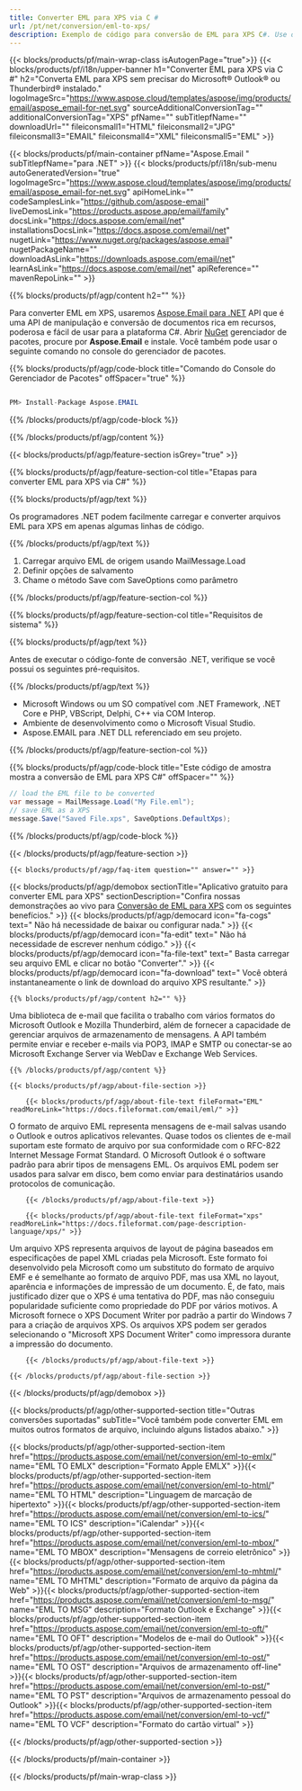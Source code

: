 ```yaml
---
title: Converter EML para XPS via C #
url: /pt/net/conversion/eml-to-xps/
description: Exemplo de código para conversão de EML para XPS C#. Use o código de exemplo da API para arquivos EML em lote para conversão XPS em VB.NET, Asp.NET ou qualquer aplicativo baseado em .NET.
---
```


{{< blocks/products/pf/main-wrap-class isAutogenPage="true">}}
{{< blocks/products/pf/i18n/upper-banner h1="Converter EML para XPS via C #" h2="Converta EML para XPS sem precisar do Microsoft® Outlook® ou Thunderbird® instalado." logoImageSrc="https://www.aspose.cloud/templates/aspose/img/products/email/aspose_email-for-net.svg" sourceAdditionalConversionTag="" additionalConversionTag="XPS" pfName="" subTitlepfName="" downloadUrl="" fileiconsmall1="HTML" fileiconsmall2="JPG" fileiconsmall3="EMAIL" fileiconsmall4="XML" fileiconsmall5="EML" >}}

{{< blocks/products/pf/main-container pfName="Aspose.Email " subTitlepfName="para .NET" >}}
{{< blocks/products/pf/i18n/sub-menu autoGeneratedVersion="true" logoImageSrc="https://www.aspose.cloud/templates/aspose/img/products/email/aspose_email-for-net.svg" apiHomeLink="" codeSamplesLink="https://github.com/aspose-email" liveDemosLink="https://products.aspose.app/email/family" docsLink="https://docs.aspose.com/email/net" installationsDocsLink="https://docs.aspose.com/email/net" nugetLink="https://www.nuget.org/packages/aspose.email" nugetPackageName="" downloadAsLink="https://downloads.aspose.com/email/net" learnAsLink="https://docs.aspose.com/email/net" apiReference="" mavenRepoLink="" >}}

{{% blocks/products/pf/agp/content h2="" %}}

Para converter EML em XPS, usaremos <a href="https://products.aspose.com/email/net/">Aspose.Email para .NET</a> API que é uma API de manipulação e conversão de documentos rica em recursos, poderosa e fácil de usar para a plataforma C#. Abrir <a href="https://www.nuget.org/packages/aspose.email">NuGet</a> gerenciador de pacotes, procure por <b>Aspose.Email</b> e instale. Você também pode usar o seguinte comando no console do gerenciador de pacotes.

{{% blocks/products/pf/agp/code-block title="Comando do Console do Gerenciador de Pacotes" offSpacer="true" %}}

```cs

PM> Install-Package Aspose.EMAIL

```

{{% /blocks/products/pf/agp/code-block %}}

{{% /blocks/products/pf/agp/content %}}

{{< blocks/products/pf/agp/feature-section isGrey="true" >}}

{{% blocks/products/pf/agp/feature-section-col title="Etapas para converter EML para XPS via C#" %}}

{{% blocks/products/pf/agp/text %}}

 Os programadores .NET podem facilmente carregar e converter arquivos EML para XPS em apenas algumas linhas de código.

{{% /blocks/products/pf/agp/text %}}

1. Carregar arquivo EML de origem usando MailMessage.Load
1. Definir opções de salvamento
1. Chame o método Save com SaveOptions como parâmetro

{{% /blocks/products/pf/agp/feature-section-col %}}

{{% blocks/products/pf/agp/feature-section-col title="Requisitos de sistema" %}}

{{% blocks/products/pf/agp/text %}}

 Antes de executar o código-fonte de conversão .NET, verifique se você possui os seguintes pré-requisitos.

{{% /blocks/products/pf/agp/text %}}

-  Microsoft Windows ou um SO compatível com .NET Framework, .NET Core e PHP, VBScript, Delphi, C++ via COM Interop.
-  Ambiente de desenvolvimento como o Microsoft Visual Studio.
-  Aspose.EMAIL para .NET DLL referenciado em seu projeto.

{{% /blocks/products/pf/agp/feature-section-col %}}

{{% blocks/products/pf/agp/code-block title="Este código de amostra mostra a conversão de EML para XPS C#" offSpacer="" %}}

```cs
// load the EML file to be converted
var message = MailMessage.Load("My File.eml");
// save EML as a XPS
message.Save("Saved File.xps", SaveOptions.DefaultXps);

```

{{% /blocks/products/pf/agp/code-block %}}

{{< /blocks/products/pf/agp/feature-section >}}

    {{< blocks/products/pf/agp/faq-item question="" answer="" >}}


<!-- aboutfile Starts -->

{{< blocks/products/pf/agp/demobox sectionTitle="Aplicativo gratuito para converter EML para XPS" sectionDescription="Confira nossas demonstrações ao vivo para [Conversão de EML para XPS](https://products.aspose.app/email/conversion/eml-to-xps) com os seguintes benefícios." >}}
        {{< blocks/products/pf/agp/democard icon="fa-cogs" text=" Não há necessidade de baixar ou configurar nada." >}}
        {{< blocks/products/pf/agp/democard icon="fa-edit" text=" Não há necessidade de escrever nenhum código." >}}
        {{< blocks/products/pf/agp/democard icon="fa-file-text" text=" Basta carregar seu arquivo EML e clicar no botão \"Converter\"." >}}
        {{< blocks/products/pf/agp/democard icon="fa-download" text=" Você obterá instantaneamente o link de download do arquivo XPS resultante." >}}

    {{% blocks/products/pf/agp/content h2="" %}}

Uma biblioteca de e-mail que facilita o trabalho com vários formatos do Microsoft Outlook e Mozilla Thunderbird, além de fornecer a capacidade de gerenciar arquivos de armazenamento de mensagens. A API também permite enviar e receber e-mails via POP3, IMAP e SMTP ou conectar-se ao Microsoft Exchange Server via WebDav e Exchange Web Services.



    {{% /blocks/products/pf/agp/content %}}

    {{< blocks/products/pf/agp/about-file-section >}}

        {{< blocks/products/pf/agp/about-file-text fileFormat="EML" readMoreLink="https://docs.fileformat.com/email/eml/" >}}
O formato de arquivo EML representa mensagens de e-mail salvas usando o Outlook e outros aplicativos relevantes. Quase todos os clientes de e-mail suportam este formato de arquivo por sua conformidade com o RFC-822 Internet Message Format Standard. O Microsoft Outlook é o software padrão para abrir tipos de mensagens EML. Os arquivos EML podem ser usados para salvar em disco, bem como enviar para destinatários usando protocolos de comunicação.

        {{< /blocks/products/pf/agp/about-file-text >}}

        {{< blocks/products/pf/agp/about-file-text fileFormat="xps" readMoreLink="https://docs.fileformat.com/page-description-language/xps/" >}}
Um arquivo XPS representa arquivos de layout de página baseados em especificações de papel XML criadas pela Microsoft. Este formato foi desenvolvido pela Microsoft como um substituto do formato de arquivo EMF e é semelhante ao formato de arquivo PDF, mas usa XML no layout, aparência e informações de impressão de um documento. É, de fato, mais justificado dizer que o XPS é uma tentativa do PDF, mas não conseguiu popularidade suficiente como propriedade do PDF por vários motivos. A Microsoft fornece o XPS Document Writer por padrão a partir do Windows 7 para a criação de arquivos XPS. Os arquivos XPS podem ser gerados selecionando o "Microsoft XPS Document Writer" como impressora durante a impressão do documento.

        {{< /blocks/products/pf/agp/about-file-text >}}

    {{< /blocks/products/pf/agp/about-file-section >}}

{{< /blocks/products/pf/agp/demobox >}}

<!-- aboutfile Ends -->

{{< blocks/products/pf/agp/other-supported-section title="Outras conversões suportadas" subTitle="Você também pode converter EML em muitos outros formatos de arquivo, incluindo alguns listados abaixo." >}}

{{< blocks/products/pf/agp/other-supported-section-item href="https://products.aspose.com/email/net/conversion/eml-to-emlx/" name="EML TO EMLX" description="Formato Apple EMLX" >}}{{< blocks/products/pf/agp/other-supported-section-item href="https://products.aspose.com/email/net/conversion/eml-to-html/" name="EML TO HTML" description="Linguagem de marcação de hipertexto" >}}{{< blocks/products/pf/agp/other-supported-section-item href="https://products.aspose.com/email/net/conversion/eml-to-ics/" name="EML TO ICS" description="iCalendar" >}}{{< blocks/products/pf/agp/other-supported-section-item href="https://products.aspose.com/email/net/conversion/eml-to-mbox/" name="EML TO MBOX" description="Mensagens de correio eletrônico" >}}{{< blocks/products/pf/agp/other-supported-section-item href="https://products.aspose.com/email/net/conversion/eml-to-mhtml/" name="EML TO MHTML" description="Formato de arquivo da página da Web" >}}{{< blocks/products/pf/agp/other-supported-section-item href="https://products.aspose.com/email/net/conversion/eml-to-msg/" name="EML TO MSG" description="Formato Outlook e Exchange" >}}{{< blocks/products/pf/agp/other-supported-section-item href="https://products.aspose.com/email/net/conversion/eml-to-oft/" name="EML TO OFT" description="Modelos de e-mail do Outlook" >}}{{< blocks/products/pf/agp/other-supported-section-item href="https://products.aspose.com/email/net/conversion/eml-to-ost/" name="EML TO OST" description="Arquivos de armazenamento off-line" >}}{{< blocks/products/pf/agp/other-supported-section-item href="https://products.aspose.com/email/net/conversion/eml-to-pst/" name="EML TO PST" description="Arquivos de armazenamento pessoal do Outlook" >}}{{< blocks/products/pf/agp/other-supported-section-item href="https://products.aspose.com/email/net/conversion/eml-to-vcf/" name="EML TO VCF" description="Formato do cartão virtual" >}}

{{< /blocks/products/pf/agp/other-supported-section >}}

{{< /blocks/products/pf/main-container >}}
   
{{< /blocks/products/pf/main-wrap-class >}}